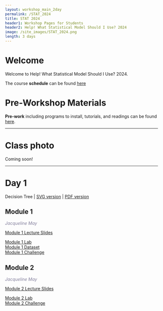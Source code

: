 ```yaml
---
layout: workshop_main_2day
permalink: /STAT_2024
title: STAT 2024
header1: Workshop Pages for Students
header2: Help! What Statistical Model Should I Use? 2024
image: /site_images/STAT_2024.png
length: 3 days
---
```


# Welcome <a id="welcome"></a>

Welcome to Help! What Statistical Model Should I Use? 2024. 

The course **schedule** can be found [here](https://bioinformaticsdotca.github.io/STAT_2024_schedule)

<!-- Meet your **faculty** [here]() -->

# Pre-Workshop Materials <a id="preworkshop"></a>

**Pre-work** including programs to install, tutorials, and readings can be found [here](https://forms.gle/Shvuh86BDhwMKDG26).

***

# Class photo

Coming soon!

***

# Day 1 <a id="day1"></a>

Decision Tree | [SVG version](https://drive.google.com/file/d/1DsPk8w8zIlNU5RrtwZeohetjc4yN-EhB/view?usp=sharing) | [PDF version](https://drive.google.com/file/d/1gicCSovyHgAbn4l60dHL3sAEF-AYLHRP/view?usp=sharing)  

##  Module 1

*<font color="#827e9c">Jacqueline May</font>*  

[Module 1 Lecture Slides](https://drive.google.com/file/d/13NcJR_WhQz1vYBAjwqbNY8aFlAJA11YK/view?usp=drive_link)  
<!-- [Module 1 Lecture Recording]()   -->
[Module 1 Lab](https://drive.google.com/file/d/1DrmpdZSCjgLW7PyzwI1tVkGXW_LR760h/view?usp=drive_link)  
[Module 1 Dataset](https://datadryad.org/stash/dataset/doi:10.5061/dryad.f6t39kj)  
[Module 1 Challenge](https://drive.google.com/file/d/1cFTRMvxytyf7rdWsuWRtw7tNEbbMpLv5/view?usp=sharing)  

##  Module 2

*<font color="#827e9c">Jacqueline May</font>*  

[Module 2 Lecture Slides](https://drive.google.com/file/d/1aaz0oZXsdX_8p1RiOhgcmHLf8CW25CKp/view?usp=drive_link)  
<!-- [Module 2 Lecture Recording]()   -->
[Module 2 Lab](https://drive.google.com/file/d/1hWPtO4H9LnbRQS_IKQQ8U4T_edVddrxq/view?usp=drive_link)  
[Module 2 Challenge](https://drive.google.com/file/d/1K_Pthd31dwpGZUJX84oNBR6Bdz3NVuil/view?usp=sharing)  

<!-- # Day 2 <a id="day2"></a> -->

<!-- ##  Module 3 -->

<!-- *<font color="#827e9c">Edmund Su</font>*   -->

<!-- [Module 3 Lecture Slides]()   -->
<!-- [Module 3 Lecture Recording]()   -->
<!-- [Module 3 Lab]()   -->

<!-- ##  Module 4 -->

<!-- *<font color="#827e9c">Guillaume Bourque</font>*   -->

<!-- [Module 4 Lecture Slides]()   -->
<!-- [Module 4 Lecture Recording]()   -->
<!-- [Module 4 Lab]()   --> 

<!-- # Day 3 <a id="day2"></a> -->

<!-- ##  Module 5 -->

<!-- *<font color="#827e9c">David Bujold</font>*   -->

<!-- [Module 5 Lecture Slides]()   -->
<!-- [Module 5 Lecture Recording]()   -->
<!-- [Module 5 Lab]()   -->

